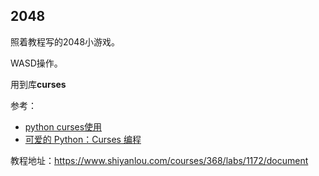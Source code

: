 ## 2048 ##

照着教程写的2048小游戏。

WASD操作。


用到库**curses**

参考：
* [python curses使用](http://www.cnblogs.com/starof/p/4703820.html)
* [可爱的 Python：Curses 编程](http://www.ibm.com/developerworks/cn/linux/sdk/python/python-6/)

教程地址：https://www.shiyanlou.com/courses/368/labs/1172/document
